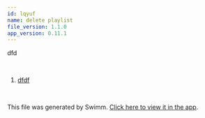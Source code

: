 ```yaml
---
id: lqyuf
name: delete playlist
file_version: 1.1.0
app_version: 0.11.1
---
```


<!-- Intro - Do not remove this comment -->
dfd

<br/>

<!-- Steps - Do not remove this comment -->
1. [dfdf](dfdf.ub5i3.sw.md)


<br/>

This file was generated by Swimm. [Click here to view it in the app](http://localhost:5000/repos/Z2l0aHViJTNBJTNBdGVzdC1naXRodWItYXBwJTNBJTNBc3dpbW1pbw==/playlists/lqyuf).
